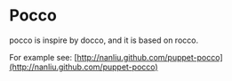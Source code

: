 # Pocco

pocco is inspire by docco, and it is based on rocco.

For example see: [http://nanliu.github.com/puppet-pocco](http://nanliu.github.com/puppet-pocco)
